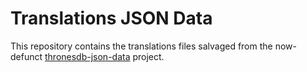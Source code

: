 # Translations JSON Data

This repository contains the translations files salvaged from the now-defunct 
[thronesdb-json-data](https://github.com/thronesdb/thronesdb-json-data) project.

